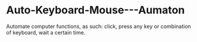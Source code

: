 # Auto-Keyboard-Mouse---Aumaton
Automate computer functions, as such: click, press any key or combination of keyboard, wait a certain time.

